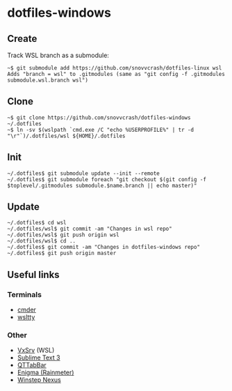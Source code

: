 dotfiles-windows
==========

## Create

Track WSL branch as a submodule:

```
~$ git submodule add https://github.com/snovvcrash/dotfiles-linux wsl
Adds "branch = wsl" to .gitmodules (same as "git config -f .gitmodules submodule.wsl.branch wsl")
```

## Clone

```
~$ git clone https://github.com/snovvcrash/dotfiles-windows ~/.dotfiles
~$ ln -sv $(wslpath `cmd.exe /C "echo %USERPROFILE%" | tr -d "\r"`)/.dotfiles/wsl ${HOME}/.dotfiles
```

## Init

```
~/.dotfiles$ git submodule update --init --remote
~/.dotfiles$ git submodule foreach "git checkout $(git config -f $toplevel/.gitmodules submodule.$name.branch || echo master)"
```

## Update

```
~/.dotfiles$ cd wsl
~/.dotfiles/wsl$ git commit -am "Changes in wsl repo"
~/.dotfiles/wsl$ git push origin wsl
~/.dotfiles/wsl$ cd ..
~/.dotfiles$ git commit -am "Changes in dotfiles-windows repo"
~/.dotfiles$ git push origin master
```

## Useful links

### Terminals

* [cmder](https://cmder.net/)
* [wsltty](https://github.com/mintty/wsltty/releases)

### Other

* [VxSrv](https://github.com/ArcticaProject/vcxsrv/releases) (WSL)
* [Sublime Text 3](https://www.sublimetext.com/3)
* [QTTabBar](http://qttabbar.wikidot.com/)
* [Enigma (Rainmeter)](https://github.com/Kaelri/Enigma)
* [Winstep Nexus](https://www.winstep.net/nexus.asp)

